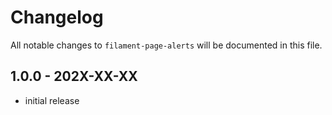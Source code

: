 # Changelog

All notable changes to `filament-page-alerts` will be documented in this file.

## 1.0.0 - 202X-XX-XX

- initial release
